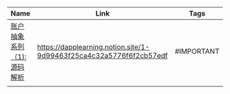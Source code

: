 | Name                       | Link                                                                | Tags      |
| -------------------------- | ------------------------------------------------------------------- | --------- |
| [账户抽象系列（1): 源码解析]() | https://dapplearning.notion.site/1-9d99463f25ca4c32a5776f6f2cb57edf | #IMPORTANT |
|                            |                                                                     |           |